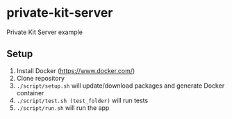 # private-kit-server

Private Kit Server example

## Setup

1. Install Docker (https://www.docker.com/)
1. Clone repository
1. `./script/setup.sh` will update/download packages and generate Docker container
1. `./script/test.sh (test_folder)` will run tests
1. `./script/run.sh` will run the app
